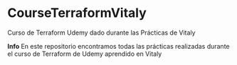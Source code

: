 # CourseTerraformVitaly
Curso de Terraform Udemy dado durante las Prácticas de Vitaly

**Info**
En este repositorio encontramos todas las prácticas realizadas 
durante el curso de Terraform de Udemy aprendido en Vitaly
